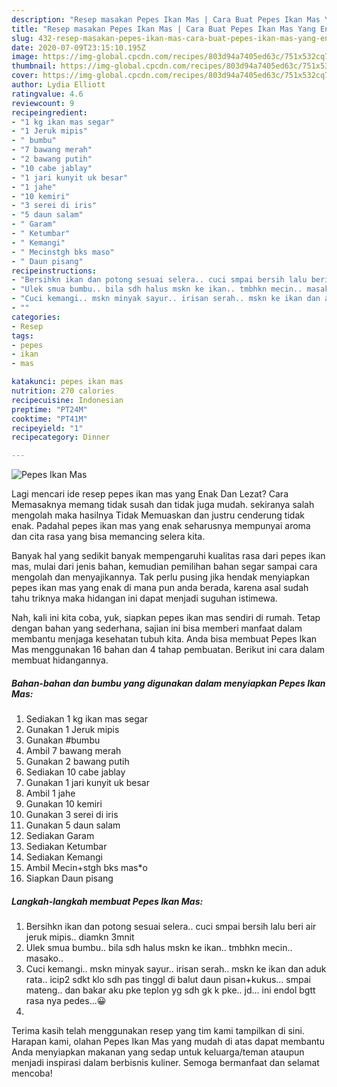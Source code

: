 ```yaml
---
description: "Resep masakan Pepes Ikan Mas | Cara Buat Pepes Ikan Mas Yang Enak Banget"
title: "Resep masakan Pepes Ikan Mas | Cara Buat Pepes Ikan Mas Yang Enak Banget"
slug: 432-resep-masakan-pepes-ikan-mas-cara-buat-pepes-ikan-mas-yang-enak-banget
date: 2020-07-09T23:15:10.195Z
image: https://img-global.cpcdn.com/recipes/803d94a7405ed63c/751x532cq70/pepes-ikan-mas-foto-resep-utama.jpg
thumbnail: https://img-global.cpcdn.com/recipes/803d94a7405ed63c/751x532cq70/pepes-ikan-mas-foto-resep-utama.jpg
cover: https://img-global.cpcdn.com/recipes/803d94a7405ed63c/751x532cq70/pepes-ikan-mas-foto-resep-utama.jpg
author: Lydia Elliott
ratingvalue: 4.6
reviewcount: 9
recipeingredient:
- "1 kg ikan mas segar"
- "1 Jeruk mipis"
- " bumbu"
- "7 bawang merah"
- "2 bawang putih"
- "10 cabe jablay"
- "1 jari kunyit uk besar"
- "1 jahe"
- "10 kemiri"
- "3 serei di iris"
- "5 daun salam"
- " Garam"
- " Ketumbar"
- " Kemangi"
- " Mecinstgh bks maso"
- " Daun pisang"
recipeinstructions:
- "Bersihkn ikan dan potong sesuai selera.. cuci smpai bersih lalu beri air jeruk mipis.. diamkn 3mnit"
- "Ulek smua bumbu.. bila sdh halus mskn ke ikan.. tmbhkn mecin.. masako.."
- "Cuci kemangi.. mskn minyak sayur.. irisan serah.. mskn ke ikan dan aduk rata.. icip2 sdkt klo sdh pas tinggl di balut daun pisan+kukus... smpai mateng.. dan bakar aku pke teplon yg sdh gk k pke.. jd... ini endol bgtt rasa nya pedes...😀"
- ""
categories:
- Resep
tags:
- pepes
- ikan
- mas

katakunci: pepes ikan mas 
nutrition: 270 calories
recipecuisine: Indonesian
preptime: "PT24M"
cooktime: "PT41M"
recipeyield: "1"
recipecategory: Dinner

---
```



![Pepes Ikan Mas](https://img-global.cpcdn.com/recipes/803d94a7405ed63c/751x532cq70/pepes-ikan-mas-foto-resep-utama.jpg)

Lagi mencari ide resep pepes ikan mas yang Enak Dan Lezat? Cara Memasaknya memang tidak susah dan tidak juga mudah. sekiranya salah mengolah maka hasilnya Tidak Memuaskan dan justru cenderung tidak enak. Padahal pepes ikan mas yang enak seharusnya mempunyai aroma dan cita rasa yang bisa memancing selera kita.



Banyak hal yang sedikit banyak mempengaruhi kualitas rasa dari pepes ikan mas, mulai dari jenis bahan, kemudian pemilihan bahan segar sampai cara mengolah dan menyajikannya. Tak perlu pusing jika hendak menyiapkan pepes ikan mas yang enak di mana pun anda berada, karena asal sudah tahu triknya maka hidangan ini dapat menjadi suguhan istimewa.


Nah, kali ini kita coba, yuk, siapkan pepes ikan mas sendiri di rumah. Tetap dengan bahan yang sederhana, sajian ini bisa memberi manfaat dalam membantu menjaga kesehatan tubuh kita. Anda bisa membuat Pepes Ikan Mas menggunakan 16 bahan dan 4 tahap pembuatan. Berikut ini cara dalam membuat hidangannya.

<!--inarticleads1-->

##### Bahan-bahan dan bumbu yang digunakan dalam menyiapkan Pepes Ikan Mas:

1. Sediakan 1 kg ikan mas segar
1. Gunakan 1 Jeruk mipis
1. Gunakan  #bumbu
1. Ambil 7 bawang merah
1. Gunakan 2 bawang putih
1. Sediakan 10 cabe jablay
1. Gunakan 1 jari kunyit uk besar
1. Ambil 1 jahe
1. Gunakan 10 kemiri
1. Gunakan 3 serei di iris
1. Gunakan 5 daun salam
1. Sediakan  Garam
1. Sediakan  Ketumbar
1. Sediakan  Kemangi
1. Ambil  Mecin+stgh bks mas*o
1. Siapkan  Daun pisang




<!--inarticleads2-->

##### Langkah-langkah membuat Pepes Ikan Mas:

1. Bersihkn ikan dan potong sesuai selera.. cuci smpai bersih lalu beri air jeruk mipis.. diamkn 3mnit
1. Ulek smua bumbu.. bila sdh halus mskn ke ikan.. tmbhkn mecin.. masako..
1. Cuci kemangi.. mskn minyak sayur.. irisan serah.. mskn ke ikan dan aduk rata.. icip2 sdkt klo sdh pas tinggl di balut daun pisan+kukus... smpai mateng.. dan bakar aku pke teplon yg sdh gk k pke.. jd... ini endol bgtt rasa nya pedes...😀
1. 




Terima kasih telah menggunakan resep yang tim kami tampilkan di sini. Harapan kami, olahan Pepes Ikan Mas yang mudah di atas dapat membantu Anda menyiapkan makanan yang sedap untuk keluarga/teman ataupun menjadi inspirasi dalam berbisnis kuliner. Semoga bermanfaat dan selamat mencoba!
